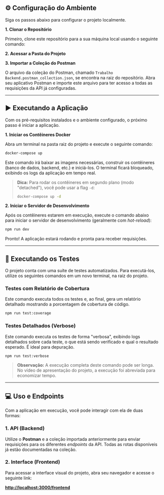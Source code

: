 ## ⚙️ Configuração do Ambiente

Siga os passos abaixo para configurar o projeto localmente.

**1. Clonar o Repositório**

Primeiro, clone este repositório para a sua máquina local usando o seguinte comando:

**2. Acessar a Pasta do Projeto**

**3. Importar a Coleção do Postman**

O arquivo da coleção do Postman, chamado `Trabalho Backend.postman_collection.json`, se encontra na raiz do repositório. Abra seu aplicativo Postman e importe este arquivo para ter acesso a todas as requisições da API já configuradas.

---

## ▶️ Executando a Aplicação

Com os pré-requisitos instalados e o ambiente configurado, o próximo passo é iniciar a aplicação.

**1. Iniciar os Contêineres Docker**

Abra um terminal na pasta raiz do projeto e execute o seguinte comando:

```bash
docker-compose up
```

Este comando irá baixar as imagens necessárias, construir os contêineres (banco de dados, backend, etc.) e iniciá-los. O terminal ficará bloqueado, exibindo os logs da aplicação em tempo real.

> **Dica:** Para rodar os contêineres em segundo plano (modo "detached"), você pode usar a flag `-d`:
>
> ```bash
> docker-compose up -d
> ```

**2. Iniciar o Servidor de Desenvolvimento**

Após os contêineres estarem em execução, execute o comando abaixo para iniciar o servidor de desenvolvimento (geralmente com *hot-reload*):

```bash
npm run dev
```

Pronto! A aplicação estará rodando e pronta para receber requisições.

---

## 🧪 Executando os Testes

O projeto conta com uma suíte de testes automatizados. Para executá-los, utilize os seguintes comandos em um novo terminal, na raiz do projeto.

### Testes com Relatório de Cobertura

Este comando executa todos os testes e, ao final, gera um relatório detalhado mostrando a porcentagem de cobertura de código.

```bash
npm run test:coverage
```

### Testes Detalhados (Verbose)

Este comando executa os testes de forma "verbosa", exibindo logs detalhados sobre cada teste, o que está sendo verificado e qual o resultado esperado. É ideal para depuração.

```bash
npm run test:verbose
```

> **Observação:** A execução completa deste comando pode ser longa. No vídeo de apresentação do projeto, a execução foi abreviada para economizar tempo.

---

## 💻 Uso e Endpoints

Com a aplicação em execução, você pode interagir com ela de duas formas:

### 1. API (Backend)

Utilize o **Postman** e a coleção importada anteriormente para enviar requisições para os diferentes *endpoints* da API. Todas as rotas disponíveis já estão documentadas na coleção.

### 2. Interface (Frontend)

Para acessar a interface visual do projeto, abra seu navegador e acesse o seguinte link:

**[http://localhost:3000/frontend](http://localhost:3000/frontend)**
